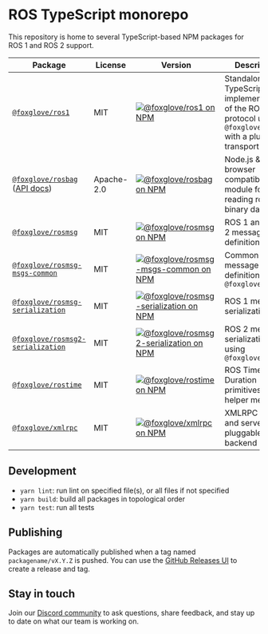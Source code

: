 # ROS TypeScript monorepo

This repository is home to several TypeScript-based NPM packages for ROS 1 and ROS 2 support.

| Package                                                                                                      | License    | Version                                                                                                                                                                  | Description                                                                                                          |
| ------------------------------------------------------------------------------------------------------------ | ---------- | ------------------------------------------------------------------------------------------------------------------------------------------------------------------------ | -------------------------------------------------------------------------------------------------------------------- |
| [`@foxglove/ros1`](./packages/ros1)                                                                          | MIT        | [![@foxglove/ros1 on NPM](https://img.shields.io/npm/v/@foxglove/ros1)](https://www.npmjs.com/package/@foxglove/ros1)                                                    | Standalone TypeScript implementation of the ROS 1 protocol using `@foxglove/xmlrpc` with a pluggable transport layer |
| [`@foxglove/rosbag`](./packages/rosbag) ([API docs](https://foxglove.github.io/ros-typescript/rosbag-docs/)) | Apache-2.0 | [![@foxglove/rosbag on NPM](https://img.shields.io/npm/v/@foxglove/rosbag)](https://www.npmjs.com/package/@foxglove/rosbag)                                              | Node.js & browser compatible module for reading rosbag binary data files                                             |
| [`@foxglove/rosmsg`](./packages/rosmsg)                                                                      | MIT        | [![@foxglove/rosmsg on NPM](https://img.shields.io/npm/v/@foxglove/rosmsg)](https://www.npmjs.com/package/@foxglove/rosmsg)                                              | ROS 1 and ROS 2 message definition parser                                                                            |
| [`@foxglove/rosmsg-msgs-common`](./packages/rosmsg-msgs-common)                                              | MIT        | [![@foxglove/rosmsg-msgs-common on NPM](https://img.shields.io/npm/v/@foxglove/rosmsg-msgs-common)](https://www.npmjs.com/package/@foxglove/rosmsg-msgs-common)          | Common ROS message definitions using `@foxglove/rosmsg`                                                              |
| [`@foxglove/rosmsg-serialization`](./packages/rosmsg-serialization)                                          | MIT        | [![@foxglove/rosmsg-serialization on NPM](https://img.shields.io/npm/v/@foxglove/rosmsg-serialization)](https://www.npmjs.com/package/@foxglove/rosmsg-serialization)    | ROS 1 message serialization                                                                                          |
| [`@foxglove/rosmsg2-serialization`](./packages/rosmsg2-serialization)                                        | MIT        | [![@foxglove/rosmsg2-serialization on NPM](https://img.shields.io/npm/v/@foxglove/rosmsg2-serialization)](https://www.npmjs.com/package/@foxglove/rosmsg2-serialization) | ROS 2 message serialization using `@foxglove/cdr`                                                                    |
| [`@foxglove/rostime`](./packages/rostime)                                                                    | MIT        | [![@foxglove/rostime on NPM](https://img.shields.io/npm/v/@foxglove/rostime)](https://www.npmjs.com/package/@foxglove/rostime)                                           | ROS Time and Duration primitives and helper methods                                                                  |
| [`@foxglove/xmlrpc`](./packages/xmlrpc)                                                                      | MIT        | [![@foxglove/xmlrpc on NPM](https://img.shields.io/npm/v/@foxglove/xmlrpc)](https://www.npmjs.com/package/@foxglove/xmlrpc)                                              | XMLRPC client and server with pluggable server backend                                                               |

## Development

- `yarn lint`: run lint on specified file(s), or all files if not specified
- `yarn build`: build all packages in topological order
- `yarn test`: run all tests

## Publishing

Packages are automatically published when a tag named `packagename/vX.Y.Z` is pushed. You can use the [GitHub Releases UI](https://docs.github.com/en/repositories/releasing-projects-on-github/managing-releases-in-a-repository#creating-a-release) to create a release and tag.

## Stay in touch

Join our [Discord community](https://foxglove.dev/chat) to ask questions, share feedback, and stay up to date on what our team is working on.
